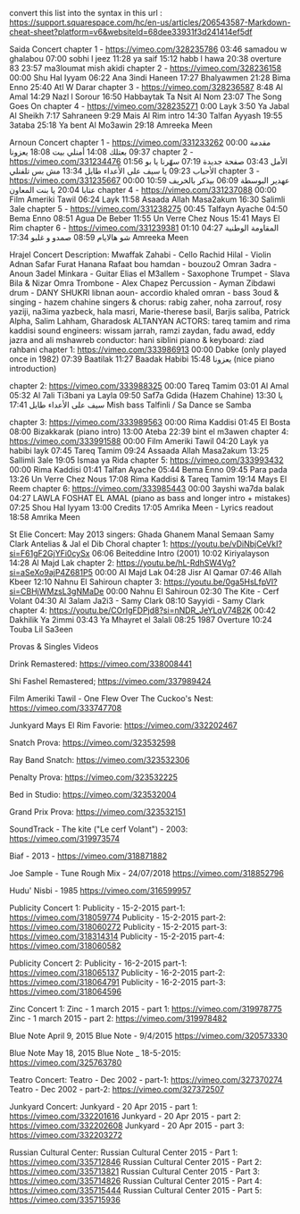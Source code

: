 
convert this list into the syntax in this url : https://support.squarespace.com/hc/en-us/articles/206543587-Markdown-cheat-sheet?platform=v6&websiteId=68dee33931f3d241414ef5df

Saida Concert 
chapter 1 - https://vimeo.com/328235786
	03:46 samadou w ghalabou
	07:00 sobhi l jeez
	11:28 ya saif
	15:12 habb l hawa
	20:38 overture 83
	23:57 ma3loumat mish akidi
chapter 2 - https://vimeo.com/328236158
	00:00 Shu Hal Iyyam
	06:22 Ana 3indi Haneen
	17:27 Bhalyawmen
	21:28 Bima Enno
	25:40 Atl W Darar
chapter 3 - https://vimeo.com/328236587
	8:48 Al Amal
	14:29 Nazl l Sorour
	16:50 Habbaytak Ta Nsit Al Nom
	23:07 The Song Goes On
chapter 4 - https://vimeo.com/328235271
	0:00 Layk
	3:50 Ya Jabal Al Sheikh
	7:17 Sahraneen
	9:29 Mais Al Rim intro
	14:30 Talfan Ayyash
	19:55 3ataba
	25:18 Ya bent Al Mo3awin
	29:18 Amreeka Meen


Arnoun Concert
chapter 1 - https://vimeo.com/331233262
	00:00 مقدمة
	09:37 بعتلك
	14:08 أمنلي بيت
	18:08 يعزونا
chapter 2 - https://vimeo.com/331234476
    01:56 الأمل
    03:43 صفحة جديدة
    07:19 سهّرنا يا بو الأحباب
    09:23 يا سيف على الأعداء طايل
    13:34 مش بس تلفنلي
chapter 3 - https://vimeo.com/331235667
    00:00 عهدير البوسطة
    06:09 بيذكر بالخريف
    10:59 عتابا
    20:04 يا بنت المعاون
chapter 4 - https://vimeo.com/331237088
    00:00 Film Ameriki Tawil
    06:24 Layk
    11:58 Asaada Allah Masa2akum
    16:30 Salimli 3ale
chapter 5 - https://vimeo.com/331238275
    00:45 Talfayn Ayache
    04:50 Bema Enno
    08:51 Agua De Beber
    11:55 Un Verre Chez Nous
    15:41 Mays El Rim
chapter 6 - https://vimeo.com/331239381
    01:10 المقاومة الوطنية
    04:27 شو هالايام
    08:59 صمدو و غلبو
    17:34 Amreeka Meen

Hrajel Concert 
	Description:
	Mwaffak Zahabi - Cello
	Rachid Hilal - Violin 
	Adnan Safar
	Furat Hanana
	Rafaat bou hamdan - bouzou2
	Omran 3adra - Anoun
	3adel Minkara - Guitar
	Elias el M3allem - Saxophone
	Trumpet - Slava Bila & Nizar Omra
	Trombone - Alex Chapez
	Percussion - Ayman Zibdawi
	drum - DANY SHUKRI 
	libnan aoun- accordio
	khaled omran - bass
	3oud & singing - hazem chahine
	singers & chorus:
	rabig zaher, noha zarrouf, rosy yaziji, na3ima yazbeck, hala masri, Marie-therese basil, Barjis saliba, Patrick Alpha, Salim Lahham, Gharadosk ALTANYAN	
	ACTORS: tareq tamim and rima kaddisi
	sound engineers: wissam jarrah, ramzi zaydan, fadu awad, eddy jazra and ali mshawreb
	conductor: hani siblini 
	piano & keyboard: ziad rahbani
chapter 1: https://vimeo.com/333986913
	00:00 Dabke (only played once in 1982)
	07:39 Baatilak 
	11:27 Baadak Habibi
	15:48 يعزونا (nice piano introduction)

chapter 2: https://vimeo.com/333988325
	00:00 Tareq Tamim
	03:01 Al Amal
	05:32 Al 7ali Ti3bani ya Layla
	09:50 Saf7a Gdida (Hazem Chahine)
	13:30 يا سيف على الأعداء طايل 
	17:41 Mish bass Talfinli / Sa Dance se Samba

chapter 3: https://vimeo.com/333989563
	00:00 Rima Kaddisi 
	01:45 El Bosta
	08:00 Bizakkarak (piano intro)
	13:00 Ateba 
	22:39 bint el m3awen
chapter 4: https://vimeo.com/333991588
	00:00 Film Ameriki Tawil
	04:20 Layk ya habibi layk
	07:45 Tareq Tamim
	09:24 Assaada Allah Masa2akum
	13:25 Sallimli 3ale 
	19:05 Ismaa ya Rida
chapter 5: https://vimeo.com/333993432
	00:00 Rima Kaddisi
	01:41 Talfan Ayache
	05:44 Bema Enno 
	09:45 Para pada
	13:26 Un Verre Chez Nous
	17:08 Rima Kaddisi & Tareq Tamim
	19:14 Mays El Reem
chapter 6: https://vimeo.com/333985443
	00:00 3ayshi wa7da balak 
	04:27 LAWLA FOSHAT EL AMAL (piano as bass and longer intro + mistakes)
	07:25 Shou Hal Iyyam
	13:00 Credits
	17:05 Amrika Meen - Lyrics readout
	18:58 Amrika Meen

St Elie Concert: May 2013
	singers: Ghada Ghanem
	Manal Semaan
	Samy Clark
	Antelias & Jal el Dib Choral
chapter 1: https://youtu.be/vDiNbjCeVkI?si=F61gF2GjYFi0cySx
	06:06 Beiteddine Intro (2001)
	10:02 Kiriyalayson
	14:28 Al Majd Lak
chapter 2: https://youtu.be/hL-RdhSW4Vg?si=aSeXo9ajP4Z681P5
	00:00 Al Majd Lak
	04:28 Jisr Al Qamar
	07:46 Allah Kbeer
	12:10 Nahnu El Sahiroun 
chapter 3: https://youtu.be/0ga5HsLfpVI?si=CBHjWMzsL3gNMaDe
	00:00 Nahnu El Sahiroun 
	02:30 The Kite - Cerf Volant
	04:30 Al 3alam Ja2i3 - Samy Clark
	08:10 Sayyidi - Samy Clark
chapter 4: https://youtu.be/COrIgFDPjd8?si=nNDR_JeYLqV74B2K
	00:42 Dakhilik Ya 2immi
	03:43 Ya Mhayret el 3alali
	08:25 1987 Overture
	10:24 Touba Lil Sa3een


Provas & Singles Videos

Drink Remastered: https://vimeo.com/338008441

Shi Fashel Remastered; https://vimeo.com/337989424

Film Ameriki Tawil - One Flew Over The Cuckoo's Nest: https://vimeo.com/333747708

Junkyard Mays El Rim Favorie: https://vimeo.com/332202467

Snatch Prova: https://vimeo.com/323532598

Ray Band Snatch: https://vimeo.com/323532306

Penalty Prova: https://vimeo.com/323532225

Bed in Studio: https://vimeo.com/323532004

Grand Prix Prova: https://vimeo.com/323532151

SoundTrack - The kite ("Le cerf Volant") - 2003: https://vimeo.com/319973574

Biaf - 2013 - https://vimeo.com/318871882

Joe Sample - Tune Rough Mix - 24/07/2018 https://vimeo.com/318852796

Hudu' Nisbi - 1985 https://vimeo.com/316599957


Publicity Concert 1:
Publicity - 15-2-2015 part-1: https://vimeo.com/318059774
Publicity - 15-2-2015 part-2: https://vimeo.com/318060272
Publicity - 15-2-2015 part-3: https://vimeo.com/318314314 
Publicity - 15-2-2015 part-4: https://vimeo.com/318060582

Publicity Concert 2:
Publicity - 16-2-2015 part-1: https://vimeo.com/318065137
Publicity - 16-2-2015 part-2: https://vimeo.com/318064791
Publicity - 16-2-2015 part-3: https://vimeo.com/318064596

Zinc Concert 1:
Zinc - 1 march 2015 - part 1: https://vimeo.com/319978775
Zinc - 1 march 2015 - part 2: https://vimeo.com/319978482

Blue Note April 9, 2015
Blue Note - 9/4/2015 https://vimeo.com/320573330

Blue Note May 18, 2015
Blue Note _ 18-5-2015: https://vimeo.com/325763780

Teatro Concert:
Teatro - Dec 2002 - part-1: https://vimeo.com/327370274
Teatro - Dec 2002 - part-2: https://vimeo.com/327372507

Junkyard Concert:
Junkyard - 20 Apr 2015 - part 1: https://vimeo.com/332201616
Junkyard - 20 Apr 2015 - part 2: https://vimeo.com/332202608
Junkyard - 20 Apr 2015 - part 3: https://vimeo.com/332203272

Russian Cultural Center:
Russian Cultural Center 2015 - Part 1: https://vimeo.com/335712846
Russian Cultural Center 2015 - Part 2: https://vimeo.com/335713821
Russian Cultural Center 2015 - Part 3: https://vimeo.com/335714826
Russian Cultural Center 2015 - Part 4: https://vimeo.com/335715444
Russian Cultural Center 2015 - Part 5: https://vimeo.com/335715936

